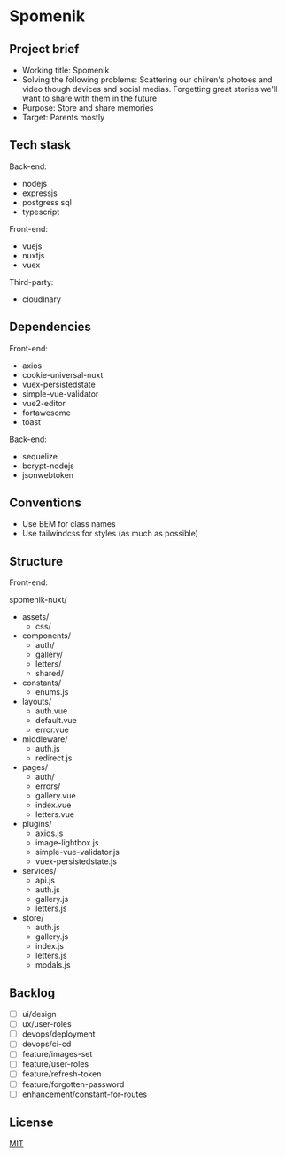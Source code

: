 # Spomenik

## Project brief

- Working title: Spomenik
- Solving the following problems: Scattering our chilren's photoes and video though devices and social medias. Forgetting great stories we'll want to share with them in the future
- Purpose: Store and share memories
- Target: Parents mostly 

## Tech stask

Back-end:
- nodejs 
- expressjs
- postgress sql
- typescript

Front-end: 
- vuejs
- nuxtjs
- vuex

Third-party:
- cloudinary

## Dependencies

Front-end:
- axios
- cookie-universal-nuxt
- vuex-persistedstate
- simple-vue-validator
- vue2-editor
- fortawesome
- toast

Back-end:
- sequelize
- bcrypt-nodejs
- jsonwebtoken

## Conventions

- Use BEM for class names
- Use tailwindcss for styles (as much as possible)

## Structure

Front-end:

spomenik-nuxt/
  - assets/
    - css/
  - components/
    - auth/
    - gallery/
    - letters/
    - shared/
  - constants/
    - enums.js
  - layouts/
    - auth.vue
    - default.vue
    - error.vue
  - middleware/
    - auth.js
    - redirect.js
  - pages/
    - auth/
    - errors/
    - gallery.vue
    - index.vue
    - letters.vue
  - plugins/
    - axios.js
    - image-lightbox.js
    - simple-vue-validator.js
    - vuex-persistedstate.js
  - services/
    - api.js
    - auth.js
    - gallery.js
    - letters.js
  - store/
    - auth.js
    - gallery.js
    - index.js
    - letters.js
    - modals.js

## Backlog

- [ ] ui/design
- [ ] ux/user-roles
- [ ] devops/deployment
- [ ] devops/ci-cd
- [ ] feature/images-set
- [ ] feature/user-roles
- [ ] feature/refresh-token
- [ ] feature/forgotten-password
- [ ] enhancement/constant-for-routes

## License
[MIT](https://choosealicense.com/licenses/mit/)
